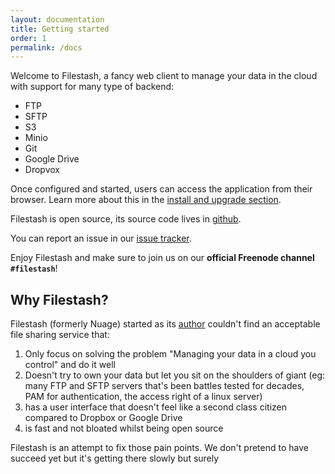 ```yaml
---
layout: documentation
title: Getting started
order: 1
permalink: /docs
---
```


Welcome to Filestash, a fancy web client to manage your data in the cloud with support for many type of backend:
- FTP
- SFTP
- S3
- Minio
- Git
- Google Drive
- Dropvox

Once configured and started, users can access the application from their browser. Learn more about this in the [install and upgrade section](/docs/install-and-upgrade).

Filestash is open source, its source code lives in [github](https://github.com/mickael-kerjean/filestash).

You can report an issue in our [issue tracker](https://github.com/mickael-kerjean/filestash/issues).

Enjoy Filestash and make sure to join us on our **official Freenode channel `#filestash`**!

## Why Filestash?

Filestash (formerly Nuage) started as its [author](https://mickael-kerjean.me) couldn't find an acceptable file sharing service that:
1. Only focus on solving the problem "Managing your data in a cloud you control" and do it well
2. Doesn't try to own your data but let you sit on the shoulders of giant (eg: many FTP and SFTP servers that's been battles tested for decades, PAM for authentication, the access right of a linux server)
3. has a user interface that doesn't feel like a second class citizen compared to Dropbox or Google Drive
4. is fast and not bloated whilst being open source

Filestash is an attempt to fix those pain points. We don't pretend to have succeed yet but it's getting there slowly but surely
